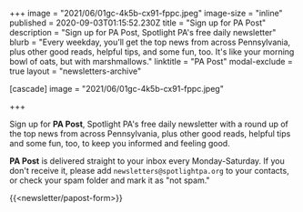 +++
image = "2021/06/01gc-4k5b-cx91-fppc.jpeg"
image-size = "inline"
published = 2020-09-03T01:15:52.230Z
title = "Sign up for PA Post"
description = "Sign up for PA Post, Spotlight PA's free daily newsletter"
blurb = "Every weekday, you’ll get the top news from across Pennsylvania, plus other good reads, helpful tips, and some fun, too. It's like your morning bowl of oats, but with marshmallows."
linktitle = "PA Post"
modal-exclude = true
layout = "newsletters-archive"

[cascade]
image = "2021/06/01gc-4k5b-cx91-fppc.jpeg"

+++

Sign up for **PA Post**, Spotlight PA's free daily newsletter with a round up of the top news from across Pennsylvania, plus other good reads, helpful tips and some fun, too, to keep you informed and feeling good.

**PA Post** is delivered straight to your inbox every Monday-Saturday. If you don't receive it, please add `newsletters@spotlightpa.org` to your contacts, or check your spam folder and mark it as "not spam."

{{<newsletter/papost-form>}}
